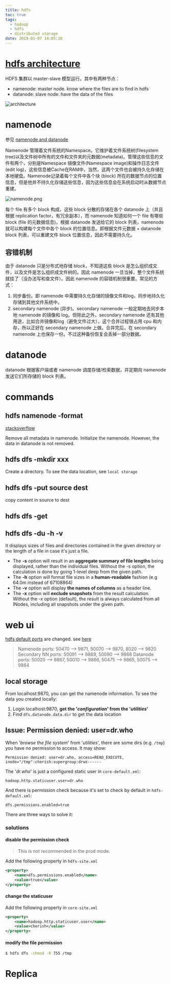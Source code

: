 ```yaml
---
title: hdfs
toc: true
tags:
  - hadoop
  - hdfs
  - distributed storage
date: 2019-01-07 14:05:16
---
```



# [hdfs architecture](https://hadoop.apache.org/docs/r1.2.1/hdfs_design.html#The+File+System+Namespace)

HDFS 集群以 master-slave 模型运行。其中有两种节点：

* namenode: master node. know where the files are to find in hdfs
* datanode: slave node: have the data of the files

![architecture](https://hadoop.apache.org/docs/r1.2.1/images/hdfsarchitecture.gif)

# namenode

参见 [namenode and datanode](https://www.cnblogs.com/shitouer/archive/2013/01/07/2837683.html)

Namenode 管理着文件系统的Namespace。它维护着文件系统树(filesystem tree)以及文件树中所有的文件和文件夹的元数据(metadata)。管理这些信息的文件有两个，分别是Namespace 镜像文件(Namespace image)和操作日志文件(edit log)，这些信息被Cache在RAM中，当然，这两个文件也会被持久化存储在本地硬盘。Namenode记录着每个文件中各个块 (block) 所在的数据节点的位置信息，但是他并不持久化存储这些信息，因为这些信息会在系统启动时从数据节点重建。

![namenode.png](https://upload-images.jianshu.io/upload_images/721960-5d86c88472cd002a.png?imageMogr2/auto-orient/strip%7CimageView2/2/w/1240)

每个 file 有多个 block 构成，这些 block 分散的存储在各个 datanode 上（并且根据 replication factor，有冗余副本），而 namenode 知道如何一个 file 有哪些 block (file 的元数据信息)，根据 datanode 发送给它的 block 列表，namenode 就可以构建每个文件中各个 block 的位置信息。即根据文件元数据 + datanode block 列表，可以重建文件 block 位置信息，因此不需要持久化。

## 容错机制

由于 datanode 只是分布式地存储 block，不知道这些 block 是怎么组织成文件，以及文件是怎么组织成文件树的。因此 namenode 一旦当掉，整个文件系统就挂了（没办法写和查文件）。因此 namenode 的容错机制很重要。常见的方式：

1. 同步备份。即 namenode 中需要持久化存储的镜像文件和log，同步地持久化存储到其他文件系统中。
2. secondary namenode (异步)。secondary namenode 一般定期地去同步本地 namenode 的镜像和 log。但除此之外，secondary namenode 还有其他用途，比如合并镜像和log（避免文件过大），这个合并过程很占用 cpu 和内存，所以正好在 secondary namenode 上做。合并完后，在 secondary namenode 上也保存一份。不过这种备份恢复会丢掉一部分数据。

# datanode

datanode 根据客户端或者 namenode 调度存储/检索数据，并定期向 namenode 发送它们所存储的 block 列表。

# commands

## hdfs namenode -format

[stackoverflow](https://stackoverflow.com/questions/27143409/what-the-command-hadoop-namenode-format-will-do)

Remove all metadata in namenode. Initialize the namenode. However, the data in datanode is not removed.

## hdfs dfs -mkdir xxx

Create a directory. To see the data location, see `local storage`

## hdfs dfs -put source dest

copy content in source to dest

## hdfs dfs -get

## hdfs dfs -du -h -v

It displays sizes of files and directories contained in the given directory or the length of a file in case it's just a file.

- The **-s** option will result in an **aggregate summary of file lengths** being displayed, rather than the individual files. Without the -s option, the calculation is done by going 1-level deep from the given path.
- The **-h** option will format file sizes in a **human-readable** fashion (e.g 64.0m instead of 67108864)
- The **-v** option will display **the names of columns** as a header line.
- The **-x** option will **exclude snapshots** from the result calculation. Without the -x option (default), the result is always calculated from all INodes, including all snapshots under the given path.

# web ui

[hdfs default ports](https://ambari.apache.org/1.2.3/installing-hadoop-using-ambari/content/reference_chap2_1.html) are changed. see [here](https://issues.apache.org/jira/browse/HDFS-9427)

> Namenode ports: 50470 --> 9871, 50070 --> 9870, 8020 --> 9820
> Secondary NN ports: 50091 --> 9869, 50090 --> 9868
> Datanode ports: 50020 --> 9867, 50010 --> 9866, 50475 --> 9865, 50075 --> 9864

## local storage

From localhost:9870, you can get the namenode information. To see the data you created locally:

1. Login localhost:9870, **get the '*configuration*' from the '*utilities*'**
2. Find `dfs.datanode.data.dir`  to get the data location

## Issue: Permission denied: user=dr.who

When '*browse the file system*' from '*utilities*', there are some dirs (e.g. `/tmp`) you have no permission to access. It may show:

```
Permission denied: user=dr.who, access=READ_EXECUTE, inode="/tmp":cherish:supergroup:drwx------
```

The '*dr.who*' is just a configured static user in `core-default.xml`:

```properties
hadoop.http.staticuser.user=dr.who
```

And there is permission check because it's set to check by default in `hdfs-default.xml`:

```properties
dfs.permissions.enabled=true 
```

There are three ways to solve it:

### solutions

#### disable the permission check

> This is not recommended in the prod mode.

Add the following property in `hdfs-site.xml`

```xml
<property>
    <name>dfs.permissions.enabled</name>
    <value>true</value>
</property>
```

#### change the staticuser

Add the following property in `core-site.xml`

```xml
<property>
    <name>hadoop.http.staticuser.user</name>
    <value>cherish</value>
</property>
```

#### modify the file permission

```sh
$ hdfs dfs -chmod -R 755 /tmp
```

# Replica


